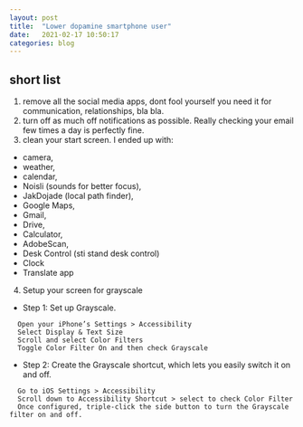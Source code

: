 ```yaml
---
layout: post
title:  "Lower dopamine smartphone user"
date:   2021-02-17 10:50:17
categories: blog
---
```



## short list

1. remove all the social media apps, dont fool yourself you need it for communication, relationships, bla bla.
2. turn off as much off notifications as possible. Really checking your email few times a day is perfectly fine. 
3. clean your start screen. I ended up with:
 * camera, 
 * weather, 
 * calendar, 
 * Noisli (sounds for better focus), 
 * JakDojade (local path finder), 
 * Google Maps, 
 * Gmail, 
 * Drive, 
 * Calculator, 
 * AdobeScan, 
 * Desk Control (sti stand desk control)
 * Clock
 * Translate app
 
 4. Setup your screen for grayscale

 * Step 1: Set up Grayscale.
 ```
   Open your iPhone’s Settings > Accessibility
   Select Display & Text Size
   Scroll and select Color Filters
   Toggle Color Filter On and then check Grayscale
 ```
 
 * Step 2: Create the Grayscale shortcut, which lets you easily switch it on and off.
 ```
   Go to iOS Settings > Accessibility
   Scroll down to Accessibility Shortcut > select to check Color Filter
   Once configured, triple-click the side button to turn the Grayscale filter on and off. 
 ```
 
